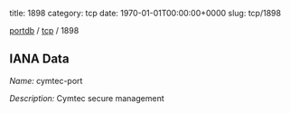 title: 1898
category: tcp
date: 1970-01-01T00:00:00+0000
slug: tcp/1898

[portdb](/) / [tcp](/category/tcp.html) / 1898


## IANA Data

_Name:_ cymtec-port

_Description:_ Cymtec secure management

